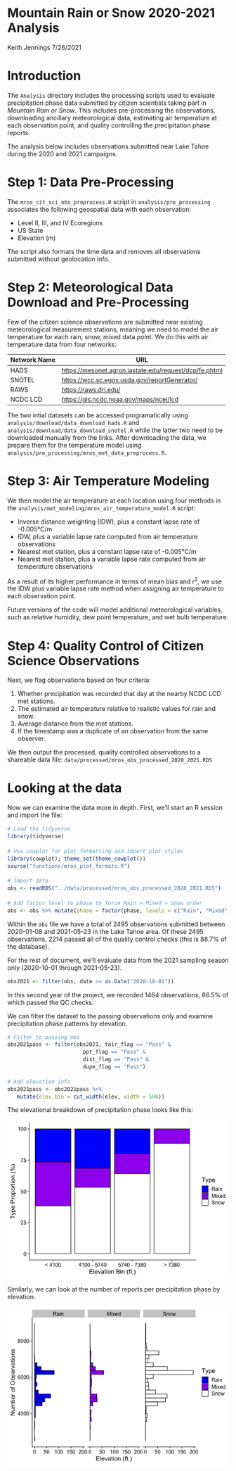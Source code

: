 Mountain Rain or Snow 2020-2021 Analysis
================
Keith Jennings
7/26/2021

# Introduction

The `Analysis` directory includes the processing scripts used to
evaluate precipitation phase data submitted by citizen scientists taking
part in *Mountain Rain or Snow*. This includes pre-processing the
observations, downloading ancillary meteorological data, estimating air
temperature at each observation point, and quality controlling the
precipitation phase reports.

The analysis below includes observations submitted near Lake Tahoe
during the 2020 and 2021 campaigns.

# Step 1: Data Pre-Processing

The `mros_cit_sci_obs_preprocess.R` script in `analysis/pre_processing`
associates the following geospatial data with each observation:

  - Level II, III, and IV Ecoregions
  - US State
  - Elevation (m)

The script also formats the time data and removes all observations
submitted without geolocation info.

# Step 2: Meteorological Data Download and Pre-Processing

Few of the citizen science observations are submitted near existing
meteorological measurement stations, meaning we need to model the air
temperature for each rain, snow, mixed data point. We do this with air
temperature data from four
networks:

| Network Name | URL                                                      |
| ------------ | -------------------------------------------------------- |
| HADS         | <https://mesonet.agron.iastate.edu/request/dcp/fe.phtml> |
| SNOTEL       | <https://wcc.sc.egov.usda.gov/reportGenerator/>          |
| RAWS         | <https://raws.dri.edu/>                                  |
| NCDC LCD     | <https://gis.ncdc.noaa.gov/maps/ncei/lcd>                |

The two intial datasets can be accessed programatically using
`analysis/download/data_download_hads.R` and
`analysis/download/data_download_snotel.R` while the latter two need to
be downloaded manually from the links. After downloading the data, we
prepare them for the temperature model using
`analysis/pre_processing/mros_met_data_preprocess.R`.

# Step 3: Air Temperature Modeling

We then model the air temperature at each location using four methods in
the `analysis/met_modeling/mros_air_temperature_model.R` script:

  - Inverse distance weighting (IDW), plus a constant lapse rate of
    -0.005°C/m
  - IDW, plus a variable lapse rate computed from air temperature
    observations
  - Nearest met station, plus a constant lapse rate of -0.005°C/m
  - Nearest met station, plus a variable lapse rate computed from air
    temperature observations

As a result of its higher performance in terms of mean bias and
r<sup>2</sup>, we use the IDW plus variable lapse rate method when
assigning air temperature to each observation point.

Future versions of the code will model additional meteorological
variables, such as relative humidity, dew point temperature, and wet
bulb temperature.

# Step 4: Quality Control of Citizen Science Observations

Next, we flag observations based on four criteria:

1.  Whether precipitation was recorded that day at the nearby NCDC LCD
    met stations.
2.  The estimated air temperature relative to realistic values for rain
    and snow.
3.  Average distance from the met stations.
4.  If the timestamp was a duplicate of an observation from the same
    observer.

We then output the processed, quality controlled observations to a
shareable data file: `data/processed/mros_obs_processed_2020_2021.RDS`

# Looking at the data

Now we can examine the data more in depth. First, we’ll start an R
session and import the file:

``` r
# Load the tidyverse
library(tidyverse)

# Use cowplot for plot formatting and import plot styles
library(cowplot); theme_set(theme_cowplot())
source("functions/mros_plot_formats.R")

# Import data
obs <- readRDS("../data/processed/mros_obs_processed_2020_2021.RDS")

# Add factor level to phase to force Rain > Mixed > Snow order
obs <- obs %>% mutate(phase = factor(phase, levels = c("Rain", "Mixed", "Snow")))
```

Within the `obs` file we have a total of 2495 observations submitted
between 2020-01-08 and 2021-05-23 in the Lake Tahoe area. Of these 2495
observations, 2214 passed all of the quality control checks (this is
88.7% of the database).

For the rest of document, we’ll evaluate data from the 2021 sampling
season only (2020-10-01 through 2021-05-23).

``` r
obs2021 <- filter(obs, date >= as.Date("2020-10-01"))
```

In this second year of the project, we recorded 1464 observations, 86.5%
of which passed the QC checks.

We can filter the dataset to the passing observations only and examine
precipitation phase patterns by elevation.

``` r
# Filter to passing obs
obs2021pass <- filter(obs2021, tair_flag == "Pass" & 
                        ppt_flag == "Pass" & 
                        dist_flag == "Pass" & 
                        dupe_flag == "Pass")

# Add elevation info
obs2021pass <- obs2021pass %>% 
   mutate(elev_bin = cut_width(elev, width = 500))
```

The elevational breakdown of precipitation phase looks like this:

![](README_files/figure-gfm/unnamed-chunk-4-1.png)<!-- -->

Similarly, we can look at the number of reports per precipitation phase
by elevation:

![](README_files/figure-gfm/unnamed-chunk-5-1.png)<!-- -->
